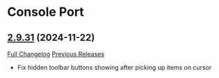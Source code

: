 # Console Port

## [2.9.31](https://github.com/seblindfors/ConsolePort/tree/2.9.31) (2024-11-22)
[Full Changelog](https://github.com/seblindfors/ConsolePort/compare/2.9.30...2.9.31) [Previous Releases](https://github.com/seblindfors/ConsolePort/releases)

- Fix hidden toolbar buttons showing after picking up items on cursor  
